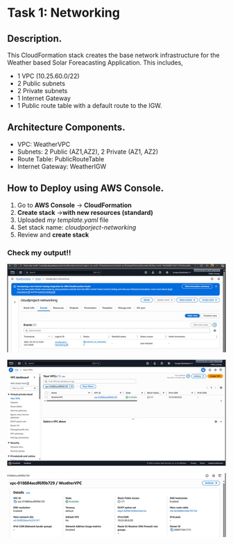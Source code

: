 # Task 1: Networking

## Description.

This CloudFormation stack creates the base network infrastructure for the Weather based Solar Foreacasting Application. 
This includes, 
 - 1 VPC (10.25.60.0/22)
 - 2 Public subnets
 - 2 Private subnets
 - 1 Internet Gateway
 - 1 Public route table with a default route to the IGW.  

 ## Architecture Components.
  - VPC: WeatherVPC
  - Subnets: 2 Public (AZ1,AZ2), 2 Private (AZ1, AZ2)
  - Route Table: PublicRouteTable
  - Internet Gateway: WeatherIGW

  ## How to Deploy using AWS Console.

  1. Go to **AWS Console** &rarr; **CloudFormation**
  2. **Create stack** &rarr;**with new resources (standard)**
  3. Uploaded *my template.yaml* file
  4. Set stack name: *cloudporject-networking*
  5. Review and **create stack**

  ### Check my output!!

  ![CloudFormation](/task1-networking/Images/CloudFormation_networking_stack.jpg)

  ![MyVPC](/task1-networking/Images/MyVPC.jpg)

  ![WeatherVPC](/task1-networking/Images/WeatherVPC.jpg)











[def]: i